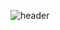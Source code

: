 ![header](https://capsule-render.vercel.app/api?type=waving&color=auto&height=300&section=header&text=Minseok's%20GITHUB&fontSize=90)
